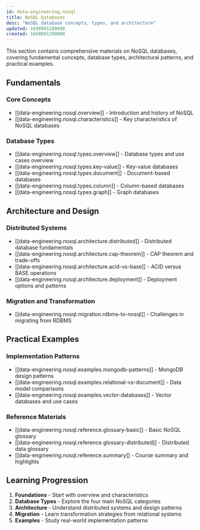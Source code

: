 ```yaml
---
id: data-engineering.nosql
title: NoSQL Databases
desc: "NoSQL database concepts, types, and architecture"
updated: 1698001200000
created: 1698001200000
---
```


This section contains comprehensive materials on NoSQL databases, covering fundamental concepts, database types, architectural patterns, and practical examples.

## Fundamentals

### Core Concepts
- [[data-engineering.nosql.overview]] - Introduction and history of NoSQL
- [[data-engineering.nosql.characteristics]] - Key characteristics of NoSQL databases

### Database Types
- [[data-engineering.nosql.types.overview]] - Database types and use cases overview
- [[data-engineering.nosql.types.key-value]] - Key-value databases
- [[data-engineering.nosql.types.document]] - Document-based databases  
- [[data-engineering.nosql.types.column]] - Column-based databases
- [[data-engineering.nosql.types.graph]] - Graph databases

## Architecture and Design

### Distributed Systems
- [[data-engineering.nosql.architecture.distributed]] - Distributed database fundamentals
- [[data-engineering.nosql.architecture.cap-theorem]] - CAP theorem and trade-offs
- [[data-engineering.nosql.architecture.acid-vs-base]] - ACID versus BASE operations
- [[data-engineering.nosql.architecture.deployment]] - Deployment options and patterns

### Migration and Transformation
- [[data-engineering.nosql.migration.rdbms-to-nosql]] - Challenges in migrating from RDBMS

## Practical Examples

### Implementation Patterns
- [[data-engineering.nosql.examples.mongodb-patterns]] - MongoDB design patterns
- [[data-engineering.nosql.examples.relational-vs-document]] - Data model comparisons
- [[data-engineering.nosql.examples.vector-databases]] - Vector databases and use cases

### Reference Materials
- [[data-engineering.nosql.reference.glossary-basic]] - Basic NoSQL glossary
- [[data-engineering.nosql.reference.glossary-distributed]] - Distributed data glossary  
- [[data-engineering.nosql.reference.summary]] - Course summary and highlights

## Learning Progression

1. **Foundations** - Start with overview and characteristics
2. **Database Types** - Explore the four main NoSQL categories
3. **Architecture** - Understand distributed systems and design patterns
4. **Migration** - Learn transformation strategies from relational systems
5. **Examples** - Study real-world implementation patterns